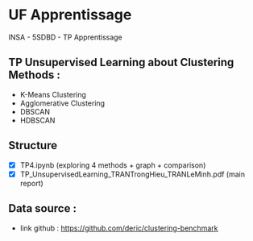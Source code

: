 # UF Apprentissage
INSA - 5SDBD - TP Apprentissage


## TP Unsupervised Learning about Clustering Methods :

- K-Means Clustering
- Agglomerative Clustering
- DBSCAN
- HDBSCAN

## Structure 

- [x] TP4.ipynb (exploring 4 methods + graph + comparison)
- [x] TP_UnsupervisedLearning_TRANTrongHieu_TRANLeMinh.pdf (main report)

## Data source : 

- link github : https://github.com/deric/clustering-benchmark
 
